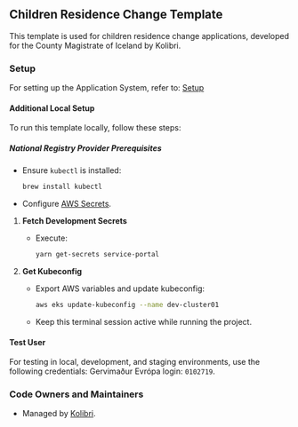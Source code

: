 ## Children Residence Change Template

This template is used for children residence change applications, developed for the County Magistrate of Iceland by Kolibri.

### Setup

For setting up the Application System, refer to: [Setup](https://docs.devland.is/apps/application-system)

#### Additional Local Setup

To run this template locally, follow these steps:

##### National Registry Provider Prerequisites

- Ensure `kubectl` is installed:
  ```bash
  brew install kubectl
  ```
- Configure [AWS Secrets](../../../../handbook/repository/aws-secrets.md).

1. **Fetch Development Secrets**

   - Execute:
     ```bash
     yarn get-secrets service-portal
     ```

2. **Get Kubeconfig**

   - Export AWS variables and update kubeconfig:
     ```bash
     aws eks update-kubeconfig --name dev-cluster01
     ```
   - Keep this terminal session active while running the project.

#### Test User

For testing in local, development, and staging environments, use the following credentials: Gervimaður Evrópa login: `0102719`.

### Code Owners and Maintainers

- Managed by [Kolibri](https://github.com/orgs/island-is/teams/kolibri-modern-family).
